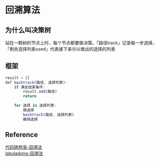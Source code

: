 # 回溯算法


## 为什么叫决策树
站在一颗树的节点上时，每个节点都要做决策。「路径track」记录每一步选择，「剩余选择列表used」代表接下来🉑以做出的选择的列表

## 框架

```js
result = []
def backtrack(路径, 选择列表):
    if 满足结束条件:
        result.add(路径)
        return
    
    for 选择 in 选择列表:
        做选择
        backtrack(路径, 选择列表)
        撤销选择
```
## Reference
[代码随想录-回溯法](https://leetcode.cn/problems/permutations/solutions/857631/dai-ma-sui-xiang-lu-dai-ni-xue-tou-hui-s-mfrp)   
[labuladong-回溯法](https://labuladong.online/algo/essential-technique/backtrack-framework)   